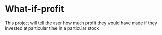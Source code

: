 # What-if-profit
This project will tell the user how much profit they would have made if they invested at particular time in a particular stock
